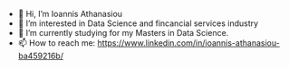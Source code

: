 - 👋 Hi, I’m Ioannis Athanasiou
- 👀 I’m interested in Data Science and fincancial services industry
- 🌱 I’m currently studying for my Masters in Data Science.
- 📫 How to reach me: https://www.linkedin.com/in/ioannis-athanasiou-ba459216b/

<!---
AthanJohn/AthanJohn is a ✨ special ✨ repository because its `README.md` (this file) appears on your GitHub profile.
You can click the Preview link to take a look at your changes.
--->
